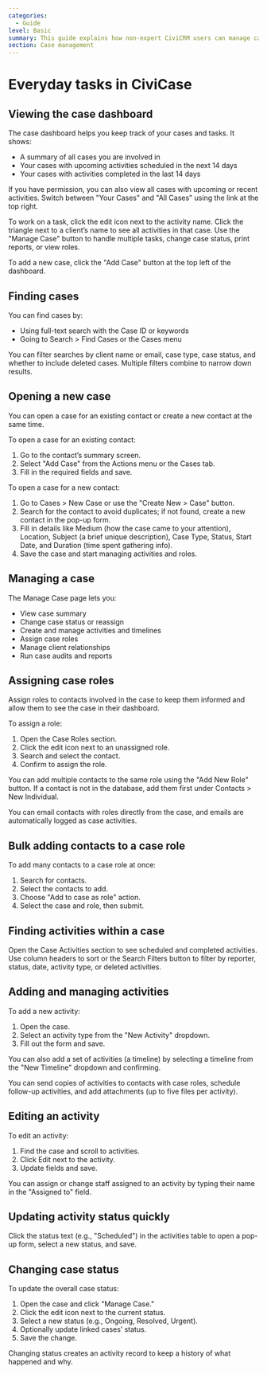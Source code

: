 ```yaml
---
categories:
  - Guide  
level: Basic  
summary: This guide explains how non-expert CiviCRM users can manage cases by performing everyday tasks such as viewing the case dashboard, finding and opening cases, managing case activities, and assigning roles.  
section: Case management  
---
```


# Everyday tasks in CiviCase

## Viewing the case dashboard

The case dashboard helps you keep track of your cases and tasks. It shows:

- A summary of all cases you are involved in  
- Your cases with upcoming activities scheduled in the next 14 days  
- Your cases with activities completed in the last 14 days  

If you have permission, you can also view all cases with upcoming or recent activities. Switch between "Your Cases" and "All Cases" using the link at the top right.

To work on a task, click the edit icon next to the activity name. Click the triangle next to a client’s name to see all activities in that case. Use the "Manage Case" button to handle multiple tasks, change case status, print reports, or view roles.

To add a new case, click the "Add Case" button at the top left of the dashboard.

## Finding cases

You can find cases by:

- Using full-text search with the Case ID or keywords  
- Going to Search > Find Cases or the Cases menu  

You can filter searches by client name or email, case type, case status, and whether to include deleted cases. Multiple filters combine to narrow down results.

## Opening a new case

You can open a case for an existing contact or create a new contact at the same time.

To open a case for an existing contact:

1. Go to the contact’s summary screen.  
2. Select "Add Case" from the Actions menu or the Cases tab.  
3. Fill in the required fields and save.  

To open a case for a new contact:

1. Go to Cases > New Case or use the "Create New > Case" button.  
2. Search for the contact to avoid duplicates; if not found, create a new contact in the pop-up form.  
3. Fill in details like Medium (how the case came to your attention), Location, Subject (a brief unique description), Case Type, Status, Start Date, and Duration (time spent gathering info).  
4. Save the case and start managing activities and roles.

## Managing a case

The Manage Case page lets you:

- View case summary  
- Change case status or reassign  
- Create and manage activities and timelines  
- Assign case roles  
- Manage client relationships  
- Run case audits and reports  

## Assigning case roles

Assign roles to contacts involved in the case to keep them informed and allow them to see the case in their dashboard.

To assign a role:

1. Open the Case Roles section.  
2. Click the edit icon next to an unassigned role.  
3. Search and select the contact.  
4. Confirm to assign the role.

You can add multiple contacts to the same role using the "Add New Role" button. If a contact is not in the database, add them first under Contacts > New Individual.

You can email contacts with roles directly from the case, and emails are automatically logged as case activities.

## Bulk adding contacts to a case role

To add many contacts to a case role at once:

1. Search for contacts.  
2. Select the contacts to add.  
3. Choose "Add to case as role" action.  
4. Select the case and role, then submit.

## Finding activities within a case

Open the Case Activities section to see scheduled and completed activities. Use column headers to sort or the Search Filters button to filter by reporter, status, date, activity type, or deleted activities.

## Adding and managing activities

To add a new activity:

1. Open the case.  
2. Select an activity type from the "New Activity" dropdown.  
3. Fill out the form and save.

You can also add a set of activities (a timeline) by selecting a timeline from the "New Timeline" dropdown and confirming.

You can send copies of activities to contacts with case roles, schedule follow-up activities, and add attachments (up to five files per activity).

## Editing an activity

To edit an activity:

1. Find the case and scroll to activities.  
2. Click Edit next to the activity.  
3. Update fields and save.

You can assign or change staff assigned to an activity by typing their name in the "Assigned to" field.

## Updating activity status quickly

Click the status text (e.g., "Scheduled") in the activities table to open a pop-up form, select a new status, and save.

## Changing case status

To update the overall case status:

1. Open the case and click "Manage Case."  
2. Click the edit icon next to the current status.  
3. Select a new status (e.g., Ongoing, Resolved, Urgent).  
4. Optionally update linked cases’ status.  
5. Save the change.

Changing status creates an activity record to keep a history of what happened and why.
